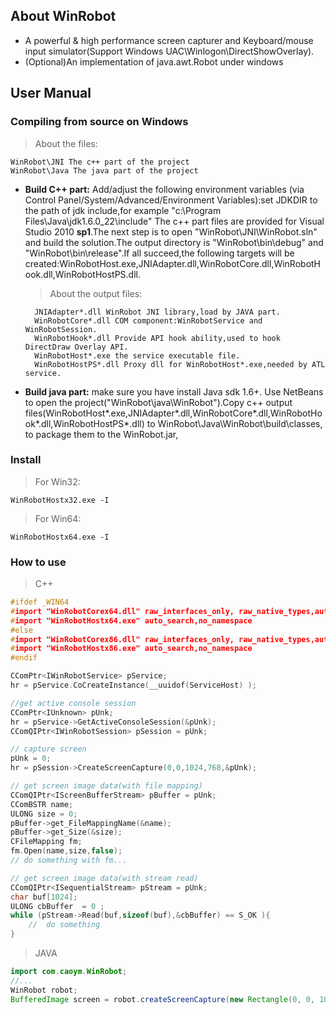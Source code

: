 ## About WinRobot

* A powerful & high performance screen capturer and Keyboard/mouse input simulator(Support Windows UAC\Winlogon\DirectShowOverlay).
* (Optional)An implementation of java.awt.Robot under windows

## User Manual

### Compiling from source on Windows

> About the files:

    WinRobot\JNI The c++ part of the project
    WinRobot\Java The java part of the project
    
* **Build C++ part:** Add/adjust the following environment variables (via Control Panel/System/Advanced/Environment Variables):set JDKDIR to the path of jdk include,for example "c:\Program Files\Java\jdk1.6.0_22\include"
The c++ part files are provided for Visual Studio 2010 **sp1**.The next step is to open "WinRobot\JNI\WinRobot.sln" and build the solution.The output directory is "WinRobot\bin\debug" and "WinRobot\bin\release".If all succeed,the following targets will be created:WinRobotHost.exe,JNIAdapter.dll,WinRobotCore.dll,WinRobotHook.dll,WinRobotHostPS.dll. 

    > About the output files:

        JNIAdapter*.dll WinRobot JNI library,load by JAVA part.
        WinRobotCore*.dll COM component:WinRobotService and WinRobotSession.
        WinRobotHook*.dll Provide API hook ability,used to hook DirectDraw Overlay API.
        WinRobotHost*.exe the service executable file.
        WinRobotHostPS*.dll Proxy dll for WinRobotHost*.exe,needed by ATL service.


* **Build java part:** make sure you have install Java sdk 1.6+. Use NetBeans to open the project("WinRobot\java\WinRobot").Copy c++ output files(WinRobotHost\*.exe,JNIAdapter\*.dll,WinRobotCore\*.dll,WinRobotHook\*.dll,WinRobotHostPS\*.dll) to WinRobot\Java\WinRobot\build\classes\, to package them to the WinRobot.jar,

### Install

> For Win32:
    
    WinRobotHostx32.exe -I
    
> For Win64:
    
    WinRobotHostx64.exe -I

### How to use

> C++

```CPP
#ifdef _WIN64
#import "WinRobotCorex64.dll" raw_interfaces_only, raw_native_types,auto_search,no_namespace
#import "WinRobotHostx64.exe" auto_search,no_namespace
#else
#import "WinRobotCorex86.dll" raw_interfaces_only, raw_native_types,auto_search,no_namespace
#import "WinRobotHostx86.exe" auto_search,no_namespace
#endif

CComPtr<IWinRobotService> pService;
hr = pService.CoCreateInstance(__uuidof(ServiceHost) );

//get active console session
CComPtr<IUnknown> pUnk;
hr = pService->GetActiveConsoleSession(&pUnk);
CComQIPtr<IWinRobotSession> pSession = pUnk;

// capture screen
pUnk = 0;
hr = pSession->CreateScreenCapture(0,0,1024,768,&pUnk);

// get screen image data(with file mapping)
CComQIPtr<IScreenBufferStream> pBuffer = pUnk;
CComBSTR name;
ULONG size = 0;
pBuffer->get_FileMappingName(&name);
pBuffer->get_Size(&size);
CFileMapping fm;
fm.Open(name,size,false);
// do something with fm...

// get screen image data(with stream read)
CComQIPtr<ISequentialStream> pStream = pUnk;
char buf[1024];
ULONG cbBuffer  = 0 ;
while (pStream->Read(buf,sizeof(buf),&cbBuffer) == S_OK ){
    //	do something
}
```
> JAVA
 
```JAVA
import com.caoym.WinRobot;
//...
WinRobot robot;
BufferedImage screen = robot.createScreenCapture(new Rectangle(0, 0, 1024, 768));
```
